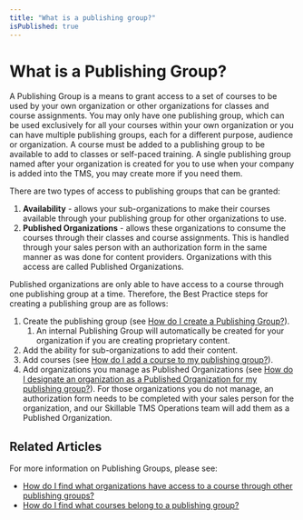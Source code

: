 ```yaml
---
title: "What is a publishing group?"
isPublished: true
---
```


# What is a Publishing Group?

A Publishing Group is a means to grant access to a set of courses to be used by your own organization or other organizations for  classes and course assignments. You may only have one publishing group, which can be used exclusively for all your courses within your own organization or you can have multiple publishing groups, each for a different purpose, audience or organization. A course must be added to a publishing group to be available to add to classes or self-paced training. A single publishing group named after your organization is created for you to use when your company is added into the TMS, you may create more if you need them.

There are two types of access to publishing groups that can be granted:
1. **Availability** - allows your sub-organizations to make their courses available through your publishing group for other organizations to use.
1. **Published Organizations** - allows these organizations to consume the courses through their classes and course assignments. This is handled through your sales person with an authorization form in the same manner as was done for content providers. Organizations with this access are called Published Organizations. 

Published organizations are only able to have access to a course through one publishing group at a time. Therefore, the Best Practice steps for creating a publishing group are as follows:

1. Create the publishing group (see [How do I create a Publishing Group?](create-publishing-group.md)).
    1. An internal Publishing Group will automatically be created for your organization if you are creating proprietary content.
1. Add the ability for sub-organizations to add their content.
1. Add courses (see [How do I add a course to my publishing group?](add-courses-to-publishing-group.md)).
1. Add organizations you manage as Published Organizations (see [How do I designate an organization as a Published Organization for my publishing group?](add-published-orgs-to-publishing-group.md)). For those organizations you do not manage, an authorization form needs to be completed with your sales person for the organization, and our Skillable TMS Operations team will add them as a Published Organization.

## Related Articles

For more information on Publishing Groups, please see:

- [How do I find what organizations have access to a course through other publishing groups?](pg-add-pg-error-resolution.md)
- [How do I find what courses belong to a publishing group?](pg-add-org-error-resolution.md)
